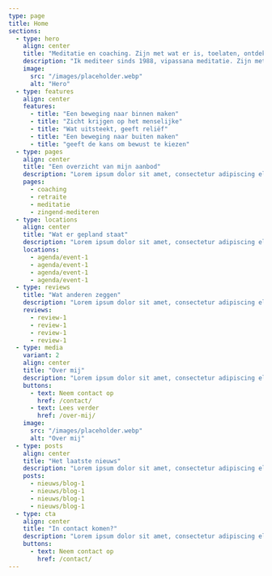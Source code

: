 ```yaml
---
type: page
title: Home
sections:
  - type: hero
    align: center
    title: "Meditatie en coaching. Zijn met wat er is, toelaten, ontdekken."
    description: "Ik mediteer sinds 1988, vipassana meditatie. Zijn met wat er is, toelaten, ontdekken. Dat is de basis om als meditatie begeleider en als coach te werken. Sinds 2003 begeleid ik meditatie. Ik volgde een opleiding aan de School voor Coaching, sinds 2005 heb ik een coachings praktijk."
    image:
      src: "/images/placeholder.webp"
      alt: "Hero"
  - type: features
    align: center
    features:
      - title: "Een beweging naar binnen maken"
      - title: "Zicht krijgen op het menselijke"
      - title: "Wat uitsteekt, geeft reliëf"
      - title: "Een beweging naar buiten maken"
      - title: "geeft de kans om bewust te kiezen"
  - type: pages
    align: center
    title: "Een overzicht van mijn aanbod"
    description: "Lorem ipsum dolor sit amet, consectetur adipiscing elit. Sed do eiusmod tempor incididunt ut labore et dolore magna aliqua."
    pages:
      - coaching
      - retraite
      - meditatie
      - zingend-mediteren
  - type: locations
    align: center
    title: "Wat er gepland staat"
    description: "Lorem ipsum dolor sit amet, consectetur adipiscing elit. Sed do eiusmod tempor incididunt ut labore et dolore magna aliqua."
    locations:
      - agenda/event-1
      - agenda/event-1
      - agenda/event-1
      - agenda/event-1
  - type: reviews
    title: "Wat anderen zeggen"
    description: "Lorem ipsum dolor sit amet, consectetur adipiscing elit. Sed do eiusmod tempor incididunt ut labore et dolore magna aliqua."
    reviews:
      - review-1
      - review-1
      - review-1
      - review-1
  - type: media
    variant: 2
    align: center
    title: "Over mij"
    description: "Lorem ipsum dolor sit amet, consectetur adipiscing elit. Sed do eiusmod tempor incididunt ut labore et dolore magna aliqua."
    buttons:
      - text: Neem contact op
        href: /contact/
      - text: Lees verder
        href: /over-mij/
    image:
      src: "/images/placeholder.webp"
      alt: "Over mij"
  - type: posts
    align: center
    title: "Het laatste nieuws"
    description: "Lorem ipsum dolor sit amet, consectetur adipiscing elit. Sed do eiusmod tempor incididunt ut labore et dolore magna aliqua."
    posts:
      - nieuws/blog-1
      - nieuws/blog-1
      - nieuws/blog-1
      - nieuws/blog-1
  - type: cta
    align: center
    title: "In contact komen?"
    description: "Lorem ipsum dolor sit amet, consectetur adipiscing elit. Sed do eiusmod tempor incididunt ut labore et dolore magna aliqua."
    buttons:
      - text: Neem contact op
        href: /contact/
---
```

